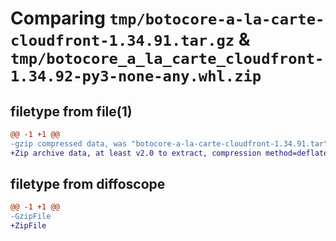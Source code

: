 # Comparing `tmp/botocore-a-la-carte-cloudfront-1.34.91.tar.gz` & `tmp/botocore_a_la_carte_cloudfront-1.34.92-py3-none-any.whl.zip`

## filetype from file(1)

```diff
@@ -1 +1 @@
-gzip compressed data, was "botocore-a-la-carte-cloudfront-1.34.91.tar", last modified: Thu Apr 25 01:03:26 2024, max compression
+Zip archive data, at least v2.0 to extract, compression method=deflate
```

## filetype from diffoscope

```diff
@@ -1 +1 @@
-GzipFile
+ZipFile
```

